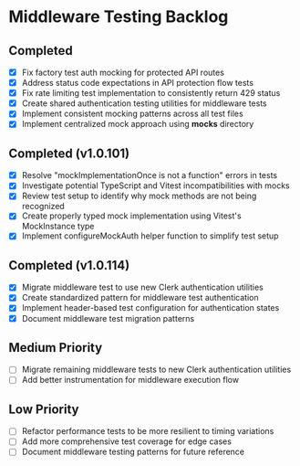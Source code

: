# Middleware Testing Backlog

## Completed
- [x] Fix factory test auth mocking for protected API routes
- [x] Address status code expectations in API protection flow tests
- [x] Fix rate limiting test implementation to consistently return 429 status
- [x] Create shared authentication testing utilities for middleware tests
- [x] Implement consistent mocking patterns across all test files
- [x] Implement centralized mock approach using __mocks__ directory

## Completed (v1.0.101)
- [x] Resolve "mockImplementationOnce is not a function" errors in tests
- [x] Investigate potential TypeScript and Vitest incompatibilities with mocks
- [x] Review test setup to identify why mock methods are not being recognized
- [x] Create properly typed mock implementation using Vitest's MockInstance type
- [x] Implement configureMockAuth helper function to simplify test setup

## Completed (v1.0.114)
- [x] Migrate middleware test to use new Clerk authentication utilities
- [x] Create standardized pattern for middleware test authentication
- [x] Implement header-based test configuration for authentication states
- [x] Document middleware test migration patterns

## Medium Priority
- [ ] Migrate remaining middleware tests to new Clerk authentication utilities
- [ ] Add better instrumentation for middleware execution flow

## Low Priority
- [ ] Refactor performance tests to be more resilient to timing variations
- [ ] Add more comprehensive test coverage for edge cases
- [ ] Document middleware testing patterns for future reference
